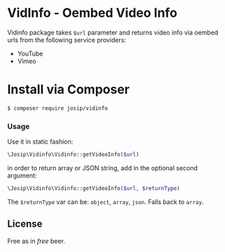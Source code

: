 # VidInfo - Oembed Video Info

Vidinfo package takes `$url` parameter and returns video info via oembed urls from the following service providers:

  - YouTube
  - Vimeo



# Install via Composer
```sh
$ composer require josip/vidinfo
```



### Usage

Use it in static fashion:

```php
\Josip\Vidinfo\Vidinfo::getVideoInfo($url)
```
in order to return array or JSON string, add in the optional second argument:

```php
\Josip\Vidinfo\Vidinfo::getVideoInfo($url, $returnType)
```

The `$returnType` var can be: `object`, `array`, `json`. Falls back to `array`.


License
----

Free as in *free* beer.


